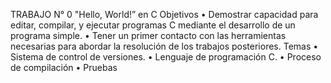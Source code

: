 TRABAJO N° 0
"Hello, World!” en C
Objetivos
• Demostrar capacidad para editar, compilar, y ejecutar programas C mediante el
desarrollo de un programa simple.
• Tener un primer contacto con las herramientas necesarias para abordar la resolución
de los trabajos posteriores.
Temas
• Sistema de control de versiones.
• Lenguaje de programación C.
• Proceso de compilación
• Pruebas


